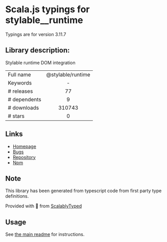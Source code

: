 
# Scala.js typings for stylable__runtime

Typings are for version 3.11.7

## Library description:
Stylable runtime DOM integration

|                    |                 |
| ------------------ | :-------------: |
| Full name          | @stylable/runtime |
| Keywords           | - |
| # releases         | 77 |
| # dependents       | 9 |
| # downloads        | 310743 |
| # stars            | 0 |

## Links
- [Homepage](https://github.com/wix/stylable#readme)
- [Bugs](https://github.com/wix/stylable/issues)
- [Repository](https://github.com/wix/stylable)
- [Npm](https://www.npmjs.com/package/%40stylable%2Fruntime)
    


## Note
This library has been generated from typescript code from first party type definitions.

Provided with :purple_heart: from [ScalablyTyped](https://github.com/oyvindberg/ScalablyTyped)

## Usage
See [the main readme](../../readme.md) for instructions.


